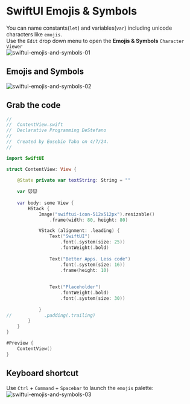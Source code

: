 # SwiftUI Emojis & Symbols
You can name constants(`let`) and variables(`var`) including unicode characters like `emojis`.<br>
Use the `Edit` drop down menu to open the **Emojis & Symbols**  `Character Viewer`<br>
![swiftui-emojis-and-symbols-01](https://github.com/danielurra/swift-ui-emojis-and-symbols/assets/51704179/529df2cc-5589-4d6f-bae5-69c8d49a5702)

## Emojis and Symbols 
![swiftui-emojis-and-symbols-02](https://github.com/danielurra/swift-ui-emojis-and-symbols/assets/51704179/d10b3101-cf09-46d5-a5cc-4142ae6e2640)

## Grab the code
```swift
//
//  ContentView.swift
//  Declarative Programming DeStefano
//
//  Created by Eusebio Taba on 4/7/24.
//

import SwiftUI

struct ContentView: View {
    
    @State private var textString: String = ""
    
    var 🐭🐭
    
    var body: some View {
        HStack {
            Image("swiftui-icon-512x512px").resizable()
                .frame(width: 80, height: 80)

            VStack (alignment: .leading) {
                Text("SwiftUI")
                    .font(.system(size: 25))
                    .fontWeight(.bold)
                
                Text("Better Apps. Less code")
                    .font(.system(size: 16))
                    .frame(height: 10)
                
                
                Text("Placeholder")
                    .fontWeight(.bold)
                    .font(.system(size: 30))
                
            }
//            .padding(.trailing)
        }
    }
}

#Preview {
    ContentView()
}

```
## Keyboard shortcut
Use `Ctrl` + `Command` + `Spacebar` to launch the `emojis` palette:<br>
![swiftui-emojis-and-symbols-03](https://github.com/danielurra/swift-ui-emojis-and-symbols/assets/51704179/e0fadd43-9daa-43f6-aaad-3923dd72914b)

